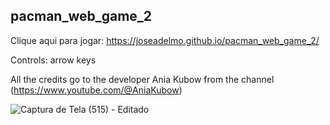 ## pacman_web_game_2

Clique aqui para jogar: https://joseadelmo.github.io/pacman_web_game_2/

Controls: arrow keys 

All the credits go to the developer Ania Kubow from the channel (https://www.youtube.com/@AniaKubow)

![Captura de Tela (515) - Editado](https://user-images.githubusercontent.com/99682808/218138331-88e94b5d-3db7-4743-804e-a70ae203c395.png)

